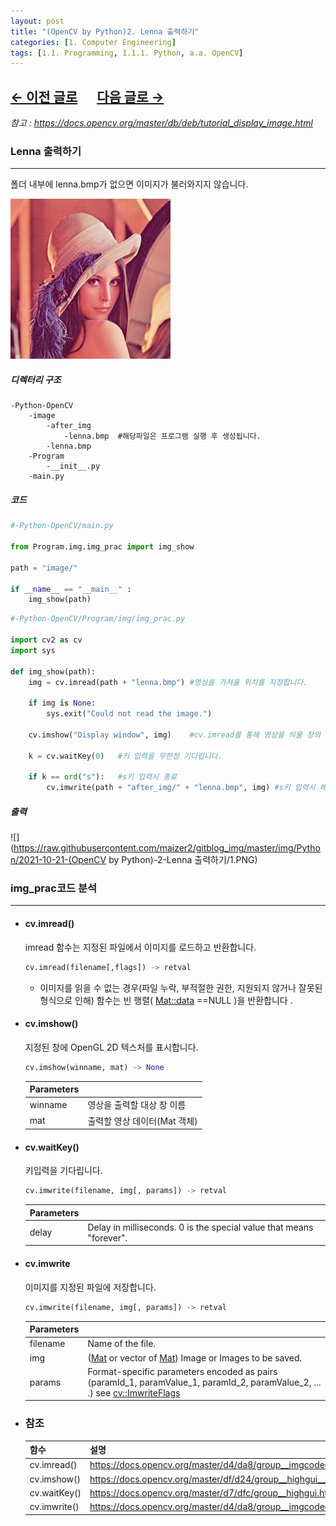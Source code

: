 ```yaml
---
layout: post
title: "(OpenCV by Python)2. Lenna 출력하기"
categories: [1. Computer Engineering]
tags: [1.1. Programming, 1.1.1. Python, a.a. OpenCV]
---
```


## [←  이전 글로](https://maizer2.github.io/1.%20computer%20engineering/2021/10/20/(OpenCV-by-Python)-1-세팅.html) 　 [다음 글로 →](https://maizer2.github.io/1.%20computer%20engineering/2021/10/24/(OpenCV-by-Python)-3-동영상-출력하기.html)

*참고 : https://docs.opencv.org/master/db/deb/tutorial_display_image.html*



### Lenna 출력하기

---

폴더 내부에 lenna.bmp가 없으면 이미지가 불러와지지 않습니다.

![](https://raw.githubusercontent.com/maizer2/gitblog_img/master/img/BookReview/2021-10-21-(OpenCV-by-Python)-2-Lenna-출력하기/lenna.bmp)



##### 디렉터리 구조

```Directory
-Python-OpenCV
	-image
		-after_img
			-lenna.bmp	#해당파일은 프로그램 실행 후 생성됩니다.
		-lenna.bmp
	-Program
		-__init__.py
	-main.py
```



##### 코드

```python
#-Python-OpenCV/main.py

from Program.img.img_prac import img_show

path = "image/"

if __name__ == "__main__" :
    img_show(path)
```

```python
#-Python-OpenCV/Program/img/img_prac.py

import cv2 as cv
import sys

def img_show(path):
	img = cv.imread(path + "lenna.bmp")	#영상을 가져올 위치를 지정합니다.

    if img is None:
    	sys.exit("Could not read the image.")

	cv.imshow("Display window", img)	#cv.imread를 통해 영상을 띄울 창의 이름과 영상을 지정합니다.

	k = cv.waitKey(0)	#키 입력을 무한정 기다립니다. 

	if k == ord("s"):	#s키 입력시 종료
    	cv.imwrite(path + "after_img/" + "lenna.bmp", img) #s키 입력시 해당 폴더의 이름으로 저장합니다.
```

##### 출력

![](https://raw.githubusercontent.com/maizer2/gitblog_img/master/img/Python/2021-10-21-(OpenCV by Python)-2-Lenna 출력하기/1.PNG)



### img_prac코드 분석

---



* #### cv.imread()

  imread 함수는 지정된 파일에서 이미지를 로드하고 반환합니다. 

  ```python
  cv.imread(filename[,flags]) -> retval
  ```

  * 이미지를 읽을 수 없는 경우(파일 누락, 부적절한 권한, 지원되지 않거나 잘못된 형식으로 인해) 함수는 빈 행렬( [Mat::data](https://docs.opencv.org/master/d3/d63/classcv_1_1Mat.html#a4d33bed1c850265370d2af0ff02e1564) ==NULL )을 반환합니다 .



* #### cv.imshow()

  지정된 창에 OpenGL 2D 텍스처를 표시합니다.

  ```python
  cv.imshow(winname, mat) -> None
  ```

  | Parameters |                              |
  | ---------- | ---------------------------- |
  | winname    | 영상을 출력할 대상 창 이름   |
  | mat        | 출력할 영상 데이터(Mat 객체) |



* #### cv.waitKey()

  키입력을 기다립니다.

  ```python
  cv.imwrite(filename, img[, params]) -> retval
  ```

  | Parameters |                                                              |
  | ---------- | ------------------------------------------------------------ |
  | delay      | Delay in milliseconds. 0 is the special value that means "forever". |



* ####  cv.imwrite

  이미지를 지정된 파일에 저장합니다.

  ```python
  cv.imwrite(filename, img[, params]) -> retval
  ```

  | Parameters |                                                              |
  | ---------- | ------------------------------------------------------------ |
  | filename   | Name of the file.                                            |
  | img        | ([Mat](https://docs.opencv.org/master/d3/d63/classcv_1_1Mat.html) or vector of [Mat](https://docs.opencv.org/master/d3/d63/classcv_1_1Mat.html)) Image or Images to be saved. |
  | params     | Format-specific parameters encoded as pairs (paramId_1, paramValue_1, paramId_2, paramValue_2, ... .) see [cv::ImwriteFlags](https://docs.opencv.org/master/d8/d6a/group__imgcodecs__flags.html#ga292d81be8d76901bff7988d18d2b42ac) |



* ### 참조

  | 함수         | 설명                                                         |
  | ------------ | ------------------------------------------------------------ |
  | cv.imread()  | https://docs.opencv.org/master/d4/da8/group__imgcodecs.html#ga288b8b3da0892bd651fce07b3bbd3a56 |
  | cv.imshow()  | https://docs.opencv.org/master/df/d24/group__highgui__opengl.html#gaae7e90aa3415c68dba22a5ff2cefc25d |
  | cv.waitKey() | https://docs.opencv.org/master/d7/dfc/group__highgui.html#ga5628525ad33f52eab17feebcfba38bd7 |
  | cv.imwrite() | https://docs.opencv.org/master/d4/da8/group__imgcodecs.html#gabbc7ef1aa2edfaa87772f1202d67e0ce |

  
